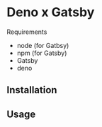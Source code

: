 # Deno x Gatsby

Requirements
- node (for Gatbsy)
- npm (for Gatsby)
- Gatsby
- deno

## Installation



## Usage


